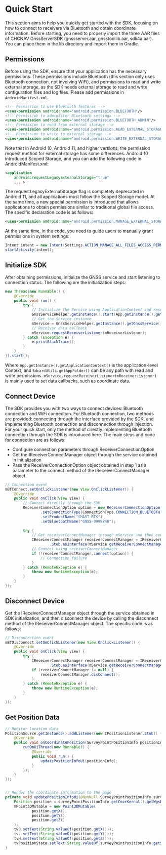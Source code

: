 # Quick Start

This section aims to help you quickly get started with the SDK, focusing on how to connect to receivers via Bluetooth and obtain coordinate information. Before starting, you need to properly import the three AAR files of CHCNAV GnssServerSDK (gnssserver.aar, gnsstoollib.aar, sdk4a.aar). You can place them in the lib directory and import them in Gradle.

## Permissions

Before using the SDK, ensure that your application has the necessary permissions. These permissions include Bluetooth (this section only uses Bluetooth connection, not involving WiFi), and permissions to read and write external storage, as the SDK needs external storage to read and write configuration files and log files. Please add permissions in `AndroidManifest.xml`.

```xml
<!-- Permission to use Bluetooth features -->
<uses-permission android:name="android.permission.BLUETOOTH"/>
<!-- Permission to administer Bluetooth settings -->
<uses-permission android:name="android.permission.BLUETOOTH_ADMIN"/>
<!-- Permission to read from external storage -->
<uses-permission android:name="android.permission.READ_EXTERNAL_STORAGE"/>
<!-- Permission to write to external storage -->
<uses-permission android:name="android.permission.WRITE_EXTERNAL_STORAGE"/>
```

Note that in Android 10, Android 11, and higher versions, the permission request method for external storage has some differences. Android 10 introduced Scoped Storage, and you can add the following code in AndroidManifest.xml:

```xml
<application
    android:requestLegacyExternalStorage="true"
    ... >
```

The requestLegacyExternalStorage flag is completely deprecated in Android 11, and all applications must follow the Scoped Storage model. At the same time, a new special permission is introduced that allows applications to obtain permissions similar to traditional global file access. The specific declaration code is as follows:

```xml
<uses-permission android:name="android.permission.MANAGE_EXTERNAL_STORAGE"/>
```

At the same time, in the code, you need to guide users to manually grant permissions in system settings:

```java
Intent intent = new Intent(Settings.ACTION_MANAGE_ALL_FILES_ACCESS_PERMISSION);
startActivity(intent);
```

## Initialize SDK

After obtaining permissions, initialize the GNSS service and start listening to connection status. The following are the initialization steps:

```java
new Thread(new Runnable() {
    @Override
    public void run() {
        try {
            // Initialize the Service using ApplicationContext and resource file path parameter
            GnssServiceHelper.getInstance().start(App.getInstance().getApplicationContext(), SdcardUtils.getAppFolder());
            // Get the Service instance
            mService = GnssServiceHelper.getInstance().getGnssService();
            // Receiver data callback
            mService.requestReceiverListener(mReceiverListener);
        } catch (Exception e) {
            e.printStackTrace();
        }
    }
}).start();
```

Where `App.getInstance().getApplicationContext()` is the application-level Context, and `SdcardUtils.getAppFolder()` can be any path with read and write permissions. `mService.requestReceiverListener(mReceiverListener)` is mainly used to set data callbacks, such as coordinate data.

## Connect Device

The SDK provides you with two ways to connect devices: Bluetooth connection and WiFi connection. For Bluetooth connection, two methods are provided: connecting through the interface provided by the SDK, and implementing Bluetooth connection and disconnection through injection. For your quick start, only the method of directly implementing Bluetooth connection through the SDK is introduced here. The main steps and code for connection are as follows:

- Configure connection parameters through ReceiverConnectionOption
- Get the IReceiverConnectManager object through the service obtained in initialization
- Pass the ReceiverConnectionOption object obtained in step 1 as a parameter to the connect method of the IReceiverConnectManager object

```java
// Connection event
mBTConnect.setOnClickListener(new View.OnClickListener() {
    @Override
    public void onClick(View view) {
        // Connect directly through the SDK
        ReceiverConnectionOption option = new ReceiverConnectionOption()
                .setConnectionType(ConnectionType.CONNECTION_BLUETOOTH)
                .setProductName("SMART-RTK")
                .setBluetoothName("GNSS-9999848");
       
        try {
            // Get receiverConnectManager through mService and then connect using receiverConnectManager
            IReceiverConnectManager receiverConnectManager = IReceiverConnectManager
                    .Stub.asInterface(mService.getReceiverConnectManager());
            // Connect using receiverConnectManager
            if (!receiverConnectManager.connect(option)) {
                // Connection failure
            }
        } catch (RemoteException e) {
            throw new RuntimeException(e);
        }
    }
});
```

## Disconnect Device

Get the IReceiverConnectManager object through the service obtained in SDK initialization, and then disconnect the device by calling the disconnect method of the IReceiverConnectManager object. The specific code is as follows:

```java
// Disconnection event
mBTDisConnect.setOnClickListener(new View.OnClickListener() {
    @Override
    public void onClick(View view) {
        try {
            IReceiverConnectManager receiverConnectManager = IReceiverConnectManager
                    .Stub.asInterface(mService.getReceiverConnectManager());
            if (receiverConnectManager != null) {
                receiverConnectManager.disConnect();
            }
        } catch (RemoteException e) {
            throw new RuntimeException(e);
        }
    }
});
```

## Get Position Data

```java
// Monitor location data
PositionSource.getInstance().addListener(new IPositionListener.Stub() {
    @Override
    public void onCoordinatePosition(SurveyPointPositionInfo positionInfo) {
        runOnUiThread(new Runnable() {
            @Override
            public void run() {
                updatePositionInfoUi(positionInfo);
            }
        });
    }
});


// Render the coordinate information to the page
private void updatePositionInfoUi(@NonNull SurveyPointPositionInfo surveyPointPositionInfo) {
    Position position = surveyPointPositionInfo.getCoorKernal().getWgsBlh();
    mPoint3DMutable = new Point3DMutable(
            position.getX(),
            position.getY(),
            position.getZ()
    );
    tvB.setText(String.valueOf(position.getX()));
    tvL.setText(String.valueOf(position.getY()));
    tvH.setText(String.valueOf(position.getZ()));
    tvPositionState.setText(String.valueOf(surveyPointPositionInfo.getSolveStatus().getValue()));
}
```

